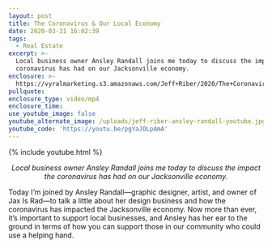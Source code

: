 ```yaml
---
layout: post
title: The Coronavirus & Our Local Economy
date: 2020-03-31 16:02:39
tags:
  - Real Estate
excerpt: >-
  Local business owner Ansley Randall joins me today to discuss the impact the
  coronavirus has had on our Jacksonville economy.
enclosure: >-
  https://vyralmarketing.s3.amazonaws.com/Jeff+Riber/2020/The+Coronavirus+%26+Our+Local+Economy.mp4
pullquote:
enclosure_type: video/mp4
enclosure_time:
use_youtube_image: false
youtube_alternate_image: /uploads/jeff-riber-ansley-randall-youtube.jpg
youtube_code: 'https://youtu.be/pgYaJOLpAmA'
---
```


{% include youtube.html %}

<p style="text-align: center;"><em>Local business owner Ansley Randall joins me today to discuss the impact the coronavirus has had on our Jacksonville economy.</em></p>

Today I’m joined by Ansley Randall—graphic designer, artist, and owner of Jax Is Rad—to talk a little about her design business and how the coronavirus has impacted the Jacksonville economy. Now more than ever, it’s important to support local businesses, and Ansley has her ear to the ground in terms of how you can support those in our community who could use a helping hand.